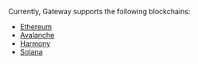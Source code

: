 Currently, Gateway supports the following blockchains:

* [Ethereum](./ethereum)
* [Avalanche](./avalanche)
* [Harmony](./harmony)
* [Solana](./solana)

